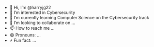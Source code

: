 - 👋 Hi, I’m @harryjg22
- 👀 I’m interested in Cybersecurity
- 🌱 I’m currently learning Computer Science on the Cybersecurity track
- 💞️ I’m looking to collaborate on ...
- 📫 How to reach me ...
- 😄 Pronouns: ...
- ⚡ Fun fact: ...

<!---
harryjg22/harryjg22 is a ✨ special ✨ repository because its `README.md` (this file) appears on your GitHub profile.
You can click the Preview link to take a look at your changes.
--->
